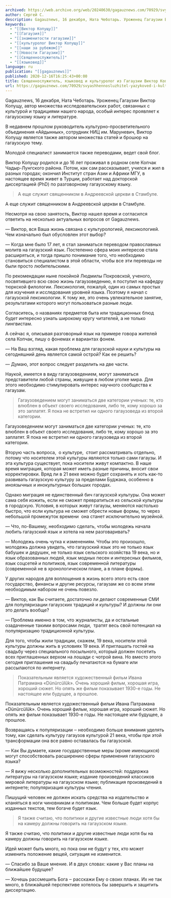 ```yaml
---
archived: https://web.archive.org/web/20240630/gagauznews.com/70929/svyashhennosluzhitel-yazykoved-i-kulturolog-iz-gagauzii-viktor-kopushhu.html
author: Сергей С.
description: Gagauznews, 16 декабря, Ната Чеботарь. Уроженец Гагаузии Виктор Копущу, автор множества исследовательских работ, связанных с культурой и традициями нашего народа, особый интерес проявляет к гагаузскому языку и литературе. В недавнем прошлом руководитель культурно-просветительного объединения «Айдыннык», сотрудник НИЦ им. Маруневич, Виктор Копущу является также автором множества статей и брошюр на гагаузскую тему. Молодой специалист занимается также переводами, ведет свой блог. Виктор Копущу родился и до 16 лет проживал в родном селе Копчак Чадыр-Лунгского района. Потом, как сам рассказывает, учился и жил в разных городах; окончил Институт стран Азии и Африки МГУ, в настоящее время живет в Турции, работает над докторской диссертацией […]
keywords:
  - "[[Виктор Копущу]]"
  - "[[Гагаузия]]"
  - "[[знаменитости гагаузии]]"
  - "[[культуролог Виктор Копущу]]"
  - "[[наши за рубежом]]"
  - "[[Новости Гагаузии]]"
  - "[[Священнослужитель]]"
  - "[[языковед]]"
language: ru
publication: "[[gagauznews]]"
published: 2020-12-16T16:25:43+00:00
title: Священнослужитель, языковед и культуролог из Гагаузии Виктор Копущу
url: https://gagauznews.com/70929/svyashhennosluzhitel-yazykoved-i-kulturolog-iz-gagauzii-viktor-kopushhu.html
---
```


Gagauznews, 16 декабря, Ната Чеботарь. Уроженец Гагаузии Виктор Копущу, автор множества исследовательских работ, связанных с культурой и традициями нашего народа, особый интерес проявляет к гагаузскому языку и литературе.

В недавнем прошлом руководитель культурно-просветительного объединения «Айдыннык», сотрудник НИЦ им. Маруневич, Виктор Копущу является также автором множества статей и брошюр на гагаузскую тему.

Молодой специалист занимается также переводами, ведет свой блог.

Виктор Копущу родился и до 16 лет проживал в родном селе Копчак Чадыр-Лунгского района. Потом, как сам рассказывает, учился и жил в разных городах; окончил Институт стран Азии и Африки МГУ, в настоящее время живет в Турции, работает над докторской диссертацией (PhD) по разговорному гагаузскому языку.

> А еще служит священником в Андреевской церкви в Стамбуле.

А еще служит священником в Андреевской церкви в Стамбуле.



Несмотря на свою занятость, Виктор нашел время и согласился ответить на несколько актуальных вопросов от Gagauznews.

— Виктор, вся Ваша жизнь связана с культурологией, лексикологией. Чем изначально был обусловлен этот выбор?

— Когда мне было 17 лет, я стал заниматься переводом православных молитв на гагаузский язык. Постепенно сфера моих интересов стала расширяться, и тогда пришло понимание того, что необходимо становиться специалистом в этой области, чтобы все эти переводы не были просто любительскими.

По рекомендации ныне покойной Людмилы Покровской, ученого, посвятившего всю свою жизнь гагаузоведению, я поступил на кафедру тюркской филологии. Лексикология, пожалуй, один из самых простых для изучения и исследования уровней языка. Поэтому я начал с гагаузской лексикологии. К тому же, это очень увлекательное занятие, результатами которого могут пользоваться разные люди.

Согласитесь, о названиях предметов быта или традиционных блюд будет интересно узнать широкому кругу читателей, а не только лингвистам.

А сейчас я, описывая разговорный язык на примере говора жителей села Копчак, пишу о фонемах и вариантах фонем.

— На Ваш взгляд, какая проблема для гагаузской науки и культуры на сегодняшний день является самой острой? Как ее решить?

— Думаю, этот вопрос следует разделить на две части.

Наукой, имеется в виду гагаузоведением, могут заниматься представители любой страны, живущие в любом уголке мира. Для этого необходимо стимулировать интерес научного сообщества к гагаузам.

> Гагаузоведением могут заниматься две категории ученых: те, кто влюблен в объект своего исследования, либо те, кому хорошо за это заплатят. Я пока не встретил ни одного гагаузоведа из второй категории.

Гагаузоведением могут заниматься две категории ученых: те, кто влюблен в объект своего исследования, либо те, кому хорошо за это заплатят. Я пока не встретил ни одного гагаузоведа из второй категории.

Вторую часть вопроса,  о культуре,  стоит рассматривать отдельно, потому что носителем этой культуры являются только сами гагаузы. И эта культура существует, пока носители живут компактно. В наше время миграция, которая может иметь разные причины, вносит свои корректировки. Вряд ли в 21 веке можно будет сохранять и хоть как-то развивать гагаузскую культуру за пределами Буджака, особенно в иноязычных и инокультурных больших городах.

Однако миграция не единственный бич гагаузской культуры. Она может сама себя изжить, если не сможет превратиться из сельской культуры в городскую. Условия, в которых живут гагаузы, меняются настолько быстро, что если культура не сможет обрести новые формы, то через небольшой промежуток времени  она станет исключительно музейной.

— Что, по-Вашему, необходимо сделать, чтобы молодежь начала любить гагаузский язык и хотела на нем разговаривать?

— Молодежь очень чутка к изменениям. Чтобы это произошло, молодежь должна увидеть, что гагаузский язык это не только язык бабушек и дедушек, не только язык сельского хозяйства 19 века, но и язык образованных людей, язык модных песен и интересных фильмов, язык соцсетей и политиков, язык современной литературы (современной не в хронологическом плане, а в плане формы).

У других народов для воплощения в жизнь всего этого есть свое государство, финансы и другие ресурсы, гагаузам же со всем этим необходимым набором не очень повезло.

— Виктор, как Вы считаете, достаточно ли делают современные СМИ для популяризации гагаузских традиций и культуры? И должны ли они это делать вообще?

— Проблема именно в том, что журналисты, да и остальные озадаченные такими вопросами люди,  тратят весь свой потенциал на популяризацию традиционной культуры.

Для того, чтобы жили традиции, скажем, 19 века, носители этой культуры должны жить в условиях 19 века. И приглашать гостей на свадьбу через специального посыльного, который должен посетить всех приглашенных верхом на лошади с чотрой вина. Но вместо этого сегодня приглашения на свадьбу печатаются на бумаге или рассылаются по интернету.

> Показательным является художественный фильм Ивана Патрамана «Dünürcülük». Очень хороший фильм, хорошая игра, хороший сюжет. Но опять же фильм показывает 1930-е годы. Не настоящее или будущее, а прошлое.

Показательным является художественный фильм Ивана Патрамана «Dünürcülük». Очень хороший фильм, хорошая игра, хороший сюжет. Но опять же фильм показывает 1930-е годы. Не настоящее или будущее, а прошлое.

Возвращаясь к популяризации ‒ необходимо больше внимания уделять тому, как сделать культуру гагаузов культурой 21 века, чтобы при этой трансформации она все равно оставалась бы гагаузской.

— Как Вы думаете, какие государственные меры (кроме имеющихся) могут способствовать расширению сферы применения гагаузского языка?

— Я вижу несколько дополнительных возможностей: поддержка литературы на гагаузском языке; издание произведений классиков мировой литературы на гагаузском языке; публикация произведений в интернете; популяризация культуры чтения.

Пишущий человек не должен искать средства на издательство и кланяться в ноги чиновникам и политикам. Чем больше будет корпус изданных текстов, тем богаче будет язык.

> Я также считаю, что политики и другие известные люди хотя бы на камеру должны говорить на гагаузском языке.

Я также считаю, что политики и другие известные люди хотя бы на камеру должны говорить на гагаузском языке.

Идей может быть много, но пока они не будут у тех, кто может изменить положение вещей, ситуация не изменится.

— Спасибо за Ваше мнение. И в двух словах: какие у Вас планы на ближайшее будущее?

— Хочешь рассмешить Бога ‒ расскажи Ему о своих планах. Их не так много, в ближайшей перспективе хотелось бы завершить и защитить диссертацию.